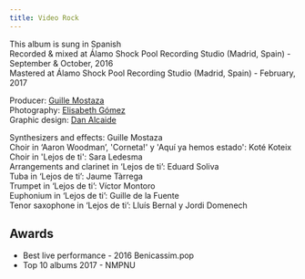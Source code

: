 ```yaml
---
title: Video Rock
---
```


This album is sung in Spanish<br>
Recorded & mixed at Álamo Shock Pool Recording Studio (Madrid, Spain) - September & October, 2016<br>
Mastered at Álamo Shock Pool Recording Studio (Madrid, Spain) - February, 2017

Producer: [Guille Mostaza](https://www.alamoshock.com)<br>
Photography: [Elisabeth Gómez](https://www.flickr.com/photos/izzygr)<br>
Graphic design: [Dan Alcaide](https://www.danalcaide.com)<br>

Synthesizers and effects: Guille Mostaza<br>
Choir in ‘Aaron Woodman’, 'Corneta!' y 'Aquí ya hemos estado': Koté Koteix<br>
Choir in 'Lejos de ti': Sara Ledesma<br>
Arrangements and clarinet in ‘Lejos de ti’: Eduard Soliva<br>
Tuba in ‘Lejos de ti’: Jaume Tàrrega<br>
Trumpet in ‘Lejos de ti’: Víctor Montoro<br>
Euphonium in ‘Lejos de ti’: Guille de la Fuente<br>
Tenor saxophone in ‘Lejos de ti’: Lluís Bernal y Jordi Domenech<br>

## Awards

- Best live performance - 2016 Benicassim.pop
- Top 10 albums 2017 - NMPNU
